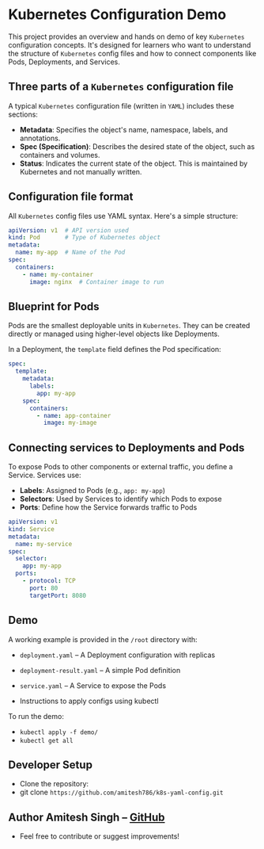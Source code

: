 # Kubernetes Configuration Demo

This project provides an overview and hands on demo of key `Kubernetes` configuration concepts. It's designed for learners who want to understand the structure of `Kubernetes` config files and how to connect components like Pods, Deployments, and Services.

## Three parts of a `Kubernetes` configuration file

A typical `Kubernetes` configuration file (written in `YAML`) includes these sections:

- **Metadata**: Specifies the object's name, namespace, labels, and annotations.
- **Spec (Specification)**: Describes the desired state of the object, such as containers and volumes.
- **Status**: Indicates the current state of the object. This is maintained by Kubernetes and not manually written.

## Configuration file format

All `Kubernetes` config files use YAML syntax. Here's a simple structure:

```yaml
apiVersion: v1  # API version used
kind: Pod       # Type of Kubernetes object
metadata:
  name: my-app  # Name of the Pod
spec:
  containers:
    - name: my-container
      image: nginx  # Container image to run
```

## Blueprint for Pods

Pods are the smallest deployable units in `Kubernetes`. They can be created directly or managed using higher-level objects like Deployments.

In a Deployment, the `template` field defines the Pod specification:

```yaml
spec:
  template:
    metadata:
      labels:
        app: my-app
    spec:
      containers:
        - name: app-container
          image: my-image
```

## Connecting services to Deployments and Pods

To expose Pods to other components or external traffic, you define a Service. Services use:

- **Labels**: Assigned to Pods (e.g., `app: my-app`)
- **Selectors**: Used by Services to identify which Pods to expose
- **Ports**: Define how the Service forwards traffic to Pods

```yaml
apiVersion: v1
kind: Service
metadata:
  name: my-service
spec:
  selector:
    app: my-app
  ports:
    - protocol: TCP
      port: 80
      targetPort: 8080
```

## Demo

A working example is provided in the `/root` directory with:

- `deployment.yaml` – A Deployment configuration with replicas
- `deployment-result.yaml` – A simple Pod definition
- `service.yaml` – A Service to expose the Pods

- Instructions to apply configs using kubectl

To run the demo:
- `kubectl apply -f demo/`
- `kubectl get all`

## Developer Setup
- Clone the repository:
- git clone `https://github.com/amitesh786/k8s-yaml-config.git`

## Author Amitesh Singh – [GitHub](https://github.com/amitesh786)
- Feel free to contribute or suggest improvements!

